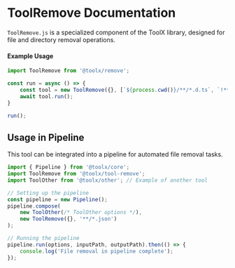 # ToolRemove Documentation

`ToolRemove.js` is a specialized component of the ToolX library, designed for file and directory removal operations.

#### Example Usage

```js
import ToolRemove from '@toolx/remove';

const run = async () => {
    const tool = new ToolRemove({}, [`${process.cwd()}/**/*.d.ts`, `!**/node_modules`])
    await tool.run();
}

run();
```

## Usage in Pipeline

This tool can be integrated into a pipeline for automated file removal tasks.

```js
import { Pipeline } from '@toolx/core';
import ToolRemove from '@toolx/tool-remove';
import ToolOther from '@toolx/other'; // Example of another tool

// Setting up the pipeline
const pipeline = new Pipeline();
pipeline.compose(
    new ToolOther(/* ToolOther options */),
    new ToolRemove({}, '**/*.json')
);

// Running the pipeline
pipeline.run(options, inputPath, outputPath).then(() => {
    console.log('File removal in pipeline complete');
});
```
